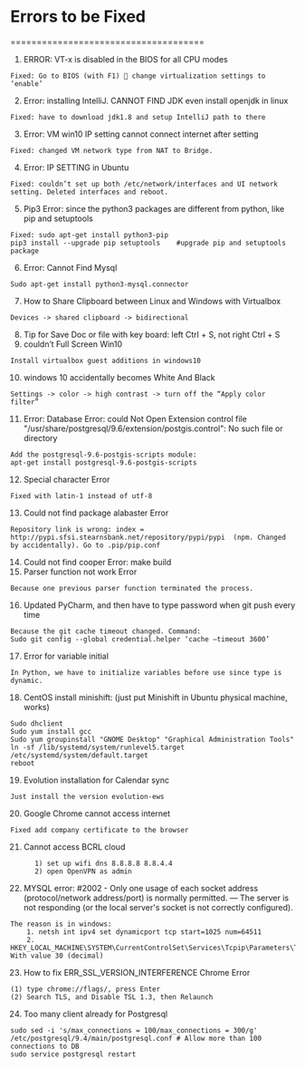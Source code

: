 # Errors to be Fixed
=====================================
1. ERROR: VT-x is disabled in the BIOS for all CPU modes
```
Fixed: Go to BIOS (with F1)  change virtualization settings to ‘enable’
```
2. Error: installing IntelliJ. CANNOT FIND JDK even install openjdk in linux
```
Fixed: have to download jdk1.8 and setup IntelliJ path to there
```
3. Error: VM win10 IP setting cannot connect internet after setting
```
Fixed: changed VM network type from NAT to Bridge.
```
4. Error: IP SETTING in Ubuntu
```
Fixed: couldn’t set up both /etc/network/interfaces and UI network setting. Deleted interfaces and reboot.
```
5. Pip3 Error: since the python3 packages are different from python, like pip and setuptools
```
Fixed: sudo apt-get install python3-pip
pip3 install --upgrade pip setuptools    #upgrade pip and setuptools package
```
6. Error: Cannot  Find Mysql
```
Sudo apt-get install python3-mysql.connector
```
7. How to Share Clipboard between Linux and Windows with Virtualbox
```
Devices -> shared clipboard -> bidirectional
```
8. Tip for Save Doc or file with key board: left Ctrl + S, not right Ctrl + S
9. couldn’t Full Screen Win10
```
Install virtualbox guest additions in windows10
```
10. windows 10 accidentally becomes White And Black
```
Settings -> color -> high contrast -> turn off the “Apply color filter”
```
11. Error: Database Error: could Not Open Extension control file "/usr/share/postgresql/9.6/extension/postgis.control": No such file or directory
```
Add the postgresql-9.6-postgis-scripts module:
apt-get install postgresql-9.6-postgis-scripts
```
12. Special character Error
```
Fixed with latin-1 instead of utf-8
```
13. Could not find package alabaster Error
```
Repository link is wrong: index = http://pypi.sfsi.stearnsbank.net/repository/pypi/pypi  (npm. Changed by accidentally). Go to .pip/pip.conf
```
14. Could not find cooper Error: make build
15. Parser function not work Error
```
Because one previous parser function terminated the process.
```
16. Updated PyCharm, and then have to type password when git push every time
```
Because the git cache timeout changed. Command:
Sudo git config --global credential.helper ‘cache –timeout 3600’
```
17. Error for variable initial
```
In Python, we have to initialize variables before use since type is dynamic.
```
18. CentOS install minishift: (just put Minishift in Ubuntu physical machine, works)
```
Sudo dhclient
Sudo yum install gcc
Sudo yum groupinstall "GNOME Desktop" "Graphical Administration Tools"
ln -sf /lib/systemd/system/runlevel5.target /etc/systemd/system/default.target
reboot
```
19. Evolution installation for Calendar sync
```
Just install the version evolution-ews
```
20. Google Chrome cannot access internet
```
Fixed add company certificate to the browser
```
21. Cannot access BCRL cloud
```
      1) set up wifi dns 8.8.8.8 8.8.4.4
      2) open OpenVPN as admin
```
22. MYSQL error: #2002 - Only one usage of each socket address (protocol/network address/port) is normally permitted. &mdash; The server is not responding (or the local server's socket is not correctly configured). 
```
The reason is in windows:
    1. netsh int ipv4 set dynamicport tcp start=1025 num=64511
    2. HKEY_LOCAL_MACHINE\SYSTEM\CurrentControlSet\Services\Tcpip\Parameters\TcpTimedWaitDelay          With value 30 (decimal)
```
23. How to fix ERR_SSL_VERSION_INTERFERENCE Chrome Error
```
(1) type chrome://flags/, press Enter
(2) Search TLS, and Disable TSL 1.3, then Relaunch
```
24. Too many client already for Postgresql
```
sudo sed -i 's/max_connections = 100/max_connections = 300/g' /etc/postgresql/9.4/main/postgresql.conf # Allow more than 100 connections to DB
sudo service postgresql restart
```